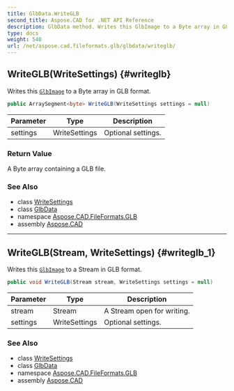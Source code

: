 ```yaml
---
title: GlbData.WriteGLB
second_title: Aspose.CAD for .NET API Reference
description: GlbData method. Writes this GlbImage to a Byte array in GLB format
type: docs
weight: 540
url: /net/aspose.cad.fileformats.glb/glbdata/writeglb/
---
```

## WriteGLB(WriteSettings) {#writeglb}

Writes this [`GlbImage`](../../glbimage/) to a Byte array in GLB format.

```csharp
public ArraySegment<byte> WriteGLB(WriteSettings settings = null)
```

| Parameter | Type | Description |
| --- | --- | --- |
| settings | WriteSettings | Optional settings. |

### Return Value

A Byte array containing a GLB file.

### See Also

* class [WriteSettings](../../writesettings/)
* class [GlbData](../)
* namespace [Aspose.CAD.FileFormats.GLB](../../glbdata/)
* assembly [Aspose.CAD](../../../)

---

## WriteGLB(Stream, WriteSettings) {#writeglb_1}

Writes this [`GlbImage`](../../glbimage/) to a Stream in GLB format.

```csharp
public void WriteGLB(Stream stream, WriteSettings settings = null)
```

| Parameter | Type | Description |
| --- | --- | --- |
| stream | Stream | A Stream open for writing. |
| settings | WriteSettings | Optional settings. |

### See Also

* class [WriteSettings](../../writesettings/)
* class [GlbData](../)
* namespace [Aspose.CAD.FileFormats.GLB](../../glbdata/)
* assembly [Aspose.CAD](../../../)


